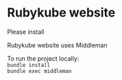 # Rubykube website
Please install

Rubykube website uses Middleman  
  
To run the project locally:  
```bundle install```  
```bundle exec middleman```

